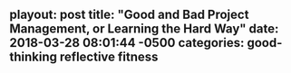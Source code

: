 playout: post
title:  "Good and Bad Project Management, or Learning the Hard Way"
date:   2018-03-28 08:01:44 -0500
categories: good-thinking reflective fitness 
-
